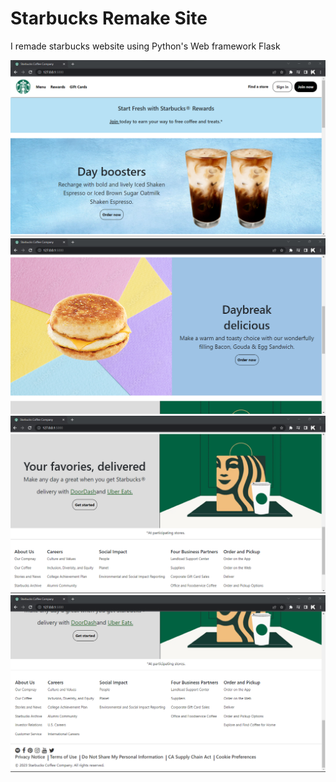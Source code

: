 # Starbucks Remake Site


I remade starbucks website using Python's Web framework Flask


![Example Image](/static/images/star1.png)
![Example Image](/static/images/star2.png)
![Example Image](/static/images/star3.png)
![Example Image](/static/images/star4.png)

